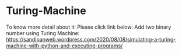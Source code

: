 # Turing-Machine
To know more detail about it: Please click link below:
Add two binary number using Turing Machine: https://sandipanweb.wordpress.com/2020/08/08/simulating-a-turing-machine-with-python-and-executing-programs/
